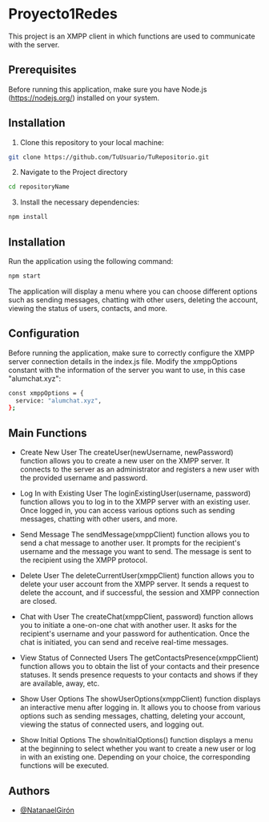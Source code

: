 # Proyecto1Redes
This project is an XMPP client in which functions are used to communicate with the server.

## Prerequisites

Before running this application, make sure you have Node.js (https://nodejs.org/) installed on your system.

## Installation

1. Clone this repository to your local machine:

```bash
git clone https://github.com/TuUsuario/TuRepositorio.git
```

2. Navigate to the Project directory
```bash
cd repositoryName
```

3. Install the necessary dependencies:
```bash
npm install
```


## Installation

Run the application using the following command:

```bash
npm start
```

The application will display a menu where you can choose different options such as sending messages, chatting with other users, deleting the account, viewing the status of users, contacts, and more.

## Configuration

Before running the application, make sure to correctly configure the XMPP server connection details in the index.js file. Modify the xmppOptions constant with the information of the server you want to use, in this case "alumchat.xyz":

```bash
const xmppOptions = {
  service: "alumchat.xyz",
};

```

## Main Functions

- Create New User
The createUser(newUsername, newPassword) function allows you to create a new user on the XMPP server. It connects to the server as an administrator and registers a new user with the provided username and password.

- Log In with Existing User
The loginExistingUser(username, password) function allows you to log in to the XMPP server with an existing user. Once logged in, you can access various options such as sending messages, chatting with other users, and more.

- Send Message
The sendMessage(xmppClient) function allows you to send a chat message to another user. It prompts for the recipient's username and the message you want to send. The message is sent to the recipient using the XMPP protocol.

- Delete User
The deleteCurrentUser(xmppClient) function allows you to delete your user account from the XMPP server. It sends a request to delete the account, and if successful, the session and XMPP connection are closed.

- Chat with User
The createChat(xmppClient, password) function allows you to initiate a one-on-one chat with another user. It asks for the recipient's username and your password for authentication. Once the chat is initiated, you can send and receive real-time messages.

- View Status of Connected Users
The getContactsPresence(xmppClient) function allows you to obtain the list of your contacts and their presence statuses. It sends presence requests to your contacts and shows if they are available, away, etc.

- Show User Options
The showUserOptions(xmppClient) function displays an interactive menu after logging in. It allows you to choose from various options such as sending messages, chatting, deleting your account, viewing the status of connected users, and logging out.

- Show Initial Options
The showInitialOptions() function displays a menu at the beginning to select whether you want to create a new user or log in with an existing one. Depending on your choice, the corresponding functions will be executed.

## Authors

- [@NatanaelGirón](https://www.github.com/Nate20029)
